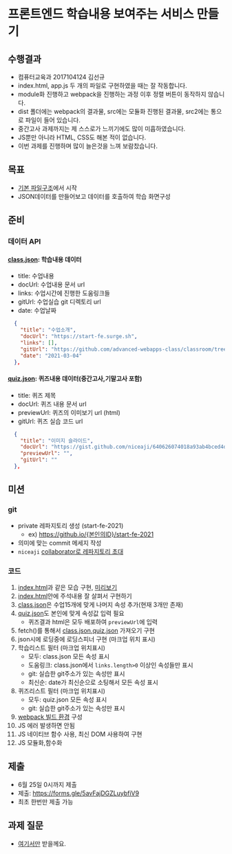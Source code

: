 # 프론트엔드 학습내용 보여주는 서비스 만들기

## 수행결과

- 컴퓨터교육과 2017104124 김선규
- index.html, app.js 두 개의 파일로 구현하였을 때는 잘 작동합니다.
- module화 진행하고 webpack을 진행하는 과정 이후 정렬 버튼이 동작하지 않습니다.
- dist 폴더에는 webpack의 결과물, src에는 모듈화 진행된 결과물, src2에는 통으로 파일이 들어 있습니다.
- 중간고사 과제까지는 제 스스로가 느끼기에도 많이 미흡하였습니다.
- JS뿐만 아니라 HTML, CSS도 해본 적이 없습니다.
- 이번 과제를 진행하며 많이 늘은것을 느껴 보람찼습니다.

## 목표

- [기본 파일구조](src)에서 시작
- JSON데이터를 만들어보고 데이터를 호출하여 학습 화면구성

## 준비

### 데이터 API

#### [class.json](src/class.json): 학습내용 데이터

- title: 수업내용
- docUrl: 수업내용 문서 url
- links: 수업시간에 진행한 도움링크들
- gitUrl: 수업실습 git 디렉토리 url
- date: 수업날짜

```json
  {
    "title": "수업소개",
    "docUrl": "https://start-fe.surge.sh",
    "links": [],
    "gitUrl": "https://github.com/advanced-webapps-class/classroom/tree/gh-pages/2020/01",
    "date": "2021-03-04"
  },
```

#### [quiz.json](src/quiz.json): 퀴즈내용 데이터(중간고사,기말고사 포함)

- title: 퀴즈 제목
- docUrl: 퀴즈 내용 문서 url
- previewUrl: 퀴즈의 이미보기 url (html)
- gitUrl: 퀴즈 실습 코드 url

```json
  {
    "title": "이미지 슬라이드",
    "docUrl": "https://gist.github.com/niceaji/640626074018a93ab4bced4dd9bdcf95",
    "previewUrl": "",
    "gitUrl": ""
  },
```

## 미션

### git

- private 레파지토리 생성 (start-fe-2021)
  - ex) https://github.io/{본인의ID}/start-fe-2021
- 의미에 맞는 commit 메세지 작성
- `niceaji` [collaborator로 레파지토리 초대](https://hengbokhan.tistory.com/140)

### 코드

1. [index.html](src/index.html)과 같은 모습 구현, [미리보기](https://advanced-webapps-class.github.io/classroom/2021/test2/src)
1. [index.html](src/index.html)안에 주석내용 잘 살펴서 구현하기
1. [class.json](src/class.json)은 수업15개에 맞게 나머지 속성 추가(현재 3개만 존재)
1. [quiz.json](src/quiz.json)도 본인에 맞게 속성값 입력 필요
   - 퀴즈결과 html은 모두 배포하여 `previewUrl`에 입력
1. fetch()를 통해서 [class.json](src/class.json),[quiz.json](src/quiz.json) 가져오기 구현
1. json시에 로딩중에 로딩스피너 구현 (마크업 위치 표시)
1. 학습리스트 필터 (마크업 위치표시)
   - 모두: class.json 모든 속성 표시
   - 도움링크: class.json에서 `links.length>0` 이상인 속성들만 표시
   - git: 실습한 git주소가 있는 속성만 표시
   - 최신순: date가 최신순으로 소팅해서 모든 속성 표시` `
1. 퀴즈리스트 필터 (마크업 위치표시)
   - 모두: quiz.json 모든 속성 표시
   - git: 실습한 git주소가 있는 속성만 표시
1. [webpack 빌드 환경](http://start-fe.surge.sh/module/build.html) 구성
1. JS 에러 발생하면 안됨
1. JS 네이티브 함수 사용, 최신 DOM 사용하여 구현
1. JS 모듈화,함수화

## 제출

- 6월 25일 0시까지 제출
- 제출: https://forms.gle/5avFajDGZLuybfiV9
- 최초 한번만 제출 가능

## 과제 질문

- [여기서만](https://github.com/advanced-webapps-class/start-fe-2021/issues) 받을께요.
